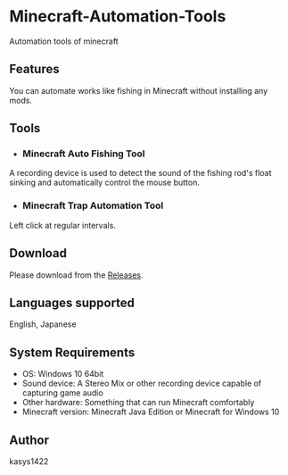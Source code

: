 # Minecraft-Automation-Tools
Automation tools of minecraft

## Features
You can automate works like fishing in Minecraft without installing any mods.

## Tools
* ### Minecraft Auto Fishing Tool
A recording device is used to detect the sound of the fishing rod's float sinking and automatically control the mouse button.
* ### Minecraft Trap Automation Tool
Left click at regular intervals.

## Download
Please download from the [Releases](https://github.com/kasys1422/Minecraft-Automation-Tools/releases).

## Languages supported
English, Japanese

## System Requirements
* OS: Windows 10 64bit
* Sound device: A Stereo Mix or other recording device capable of capturing game audio
* Other hardware: Something that can run Minecraft comfortably
* Minecraft version: Minecraft Java Edition or Minecraft for Windows 10

## Author
kasys1422

